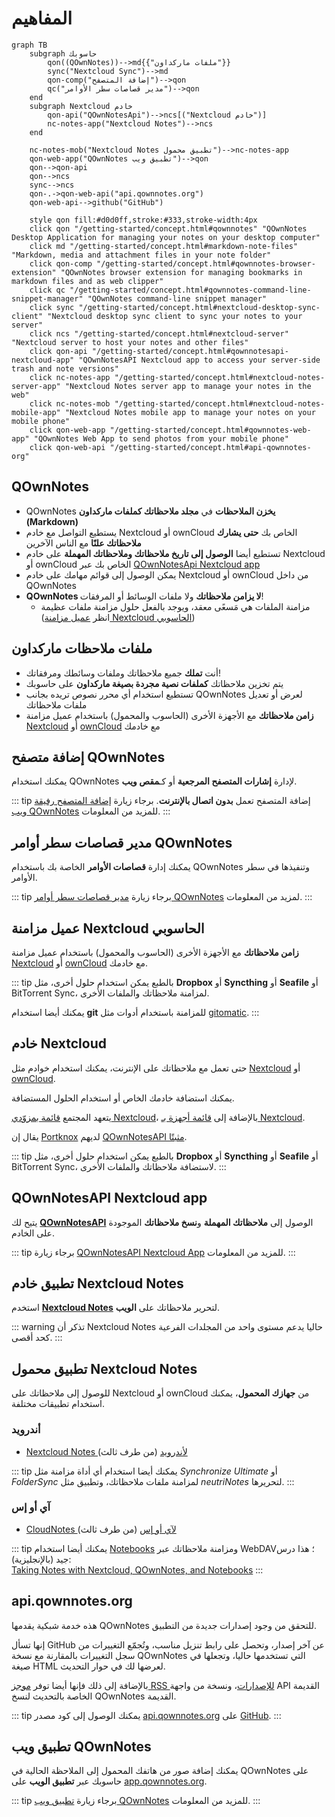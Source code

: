 # المفاهيم

```mermaid
graph TB
    subgraph حاسوبك
        qon((QOwnNotes))-->md{{"ملفات ماركداون"}}
        sync("Nextcloud Sync")-->md
        qon-comp("إضافة المتصفح")-->qon
        qc("مدير قصاصات سطر الأوامر")-->qon
    end
    subgraph Nextcloud خادم
        qon-api("QOwnNotesApi")-->ncs[("Nextcloud خادم")]
        nc-notes-app("Nextcloud Notes")-->ncs
    end

    nc-notes-mob("Nextcloud Notes تطبيق محمول")-->nc-notes-app
    qon-web-app("QOwnNotes تطبيق ويب")-->qon
    qon-->qon-api
    qon-->ncs
    sync-->ncs
    qon-.->qon-web-api("api.qownnotes.org")
    qon-web-api-->github("GitHub")

    style qon fill:#d0d0ff,stroke:#333,stroke-width:4px
    click qon "/getting-started/concept.html#qownnotes" "QOwnNotes Desktop Application for managing your notes on your desktop computer"
    click md "/getting-started/concept.html#markdown-note-files" "Markdown, media and attachment files in your note folder"
    click qon-comp "/getting-started/concept.html#qownnotes-browser-extension" "QOwnNotes browser extension for managing bookmarks in markdown files and as web clipper"
    click qc "/getting-started/concept.html#qownnotes-command-line-snippet-manager" "QOwnNotes command-line snippet manager"
    click sync "/getting-started/concept.html#nextcloud-desktop-sync-client" "Nextcloud desktop sync client to sync your notes to your server"
    click ncs "/getting-started/concept.html#nextcloud-server" "Nextcloud server to host your notes and other files"
    click qon-api "/getting-started/concept.html#qownnotesapi-nextcloud-app" "QOwnNotesAPI Nextcloud app to access your server-side trash and note versions"
    click nc-notes-app "/getting-started/concept.html#nextcloud-notes-server-app" "Nextcloud Notes server app to manage your notes in the web"
    click nc-notes-mob "/getting-started/concept.html#nextcloud-notes-mobile-app" "Nextcloud Notes mobile app to manage your notes on your mobile phone"
    click qon-web-app "/getting-started/concept.html#qownnotes-web-app" "QOwnNotes Web App to send photos from your mobile phone"
    click qon-web-api "/getting-started/concept.html#api-qownnotes-org"
```

## QOwnNotes

- QOwnNotes **يخزن الملاحظات** في **مجلد ملاحظاتك كملفات ماركداون (Markdown)**
- يستطيع التواصل مع خادم Nextcloud أو ownCloud الخاص بك **حتى يشارك ملاحظاتك علنًا** مع الناس الآخرين
- تستطيع أيضا **الوصول إلى تاريخ ملاحظاتك وملاحظاتك المهملة** على خادم Nextcloud أو ownCloud الخاص بك عبر [QOwnNotesApi Nextcloud app](#qownnotesapi-nextcloud-app)
- يمكن الوصول إلى قوائم مهامك على خادم Nextcloud أو ownCloud من داخل QOwnNotes
- **QOwnNotes لا يزامن ملاحظاتك** ولا ملفات الوسائط أو المرفقات!
    - مزامنة الملفات هي مَسعًى معقد، ويوجد بالفعل حلول مزامنة ملفات عظيمة (انظر [عميل مزامنة Nextcloud الحاسوبي](#nextcloud-desktop-sync-client))


## ملفات ملاحظات ماركداون

- أنت **تملك** جميع ملاحظاتك وملفات وسائطك ومرفقاتك!
- يتم تخزين ملاحظاتك **كملفات نصية مجردة بصيغة ماركداون** على حاسوبك
- تستطيع استخدام أي محرر نصوص تريده بجانب QOwnNotes لعرض أو تعديل ملفات ملاحظاتك
- **زامن ملاحظاتك** مع الأجهزة الأخرى (الحاسوب والمحمول) باستخدام عميل مزامنة [Nextcloud](https://nextcloud.com/) أو [ownCloud](https://owncloud.org/) مع&nbsp;خادمك


## إضافة متصفح QOwnNotes

يمكنك استخدام QOwnNotes لإدارة **إشارات المتصفح المرجعية** أو كـ**مقص ويب**.

::: tip إضافة المتصفح تعمل **بدون اتصال بالإنترنت**. برجاء زيارة [إضافة المتصفح رفيقة ويب QOwnNotes](browser-extension.md) للمزيد من المعلومات. :::

## مدير قصاصات سطر أوامر QOwnNotes

يمكنك إدارة **قصاصات الأوامر** الخاصة بك باستخدام QOwnNotes وتنفيذها في سطر الأوامر.

::: tip برجاء زيارة [مدير قصاصات سطر أوامر QOwnNotes](command-line-snippet-manager.md) لمزيد من المعلومات. :::

## عميل مزامنة Nextcloud الحاسوبي

**زامن ملاحظاتك** مع الأجهزة الأخرى (الحاسوب والمحمول) باستخدام عميل مزامنة [Nextcloud](https://nextcloud.com/) أو [ownCloud](https://owncloud.org/) مع&nbsp;خادمك.

::: tip بالطبع يمكن استخدام حلول أخرى، مثل **Dropbox** أو **Syncthing** أو **Seafile** أو BitTorrent Sync، لمزامنة ملاحظاتك والملفات الأخرى.

يمكنك أيضا استخدام **git** للمزامنة باستخدام أدوات مثل [gitomatic](https://github.com/muesli/gitomatic/). :::

## خادم Nextcloud

حتى تعمل مع ملاحظاتك على الإنترنت، يمكنك استخدام خوادم مثل [Nextcloud](https://nextcloud.com/) أو [ownCloud](https://owncloud.org/).

يمكنك استضافة خادمك الخاص أو استخدام الحلول المستضافة.

يتعهد المجتمع [قائمة بمزوّدي Nextcloud](https://github.com/nextcloud/providers#providers)، بالإضافة إلى [قائمة أجهزة بـ&nbsp;Nextcloud](https://nextcloud.com/devices/).

يقال إن [Portknox](https://portknox.net) لديهم [QOwnNotesAPI مثبتًا](https://portknox.net/en/app_listing).

::: tip بالطبع يمكن استخدام حلول أخرى، مثل **Dropbox** أو **Syncthing** أو **Seafile** أو BitTorrent Sync، لاستضافة ملاحظاتك والملفات الأخرى. :::

## QOwnNotesAPI Nextcloud app

يتيح لك [**QOwnNotesAPI**](https://github.com/pbek/qownnotesapi) الوصول إلى **ملاحظاتك المهملة** و**نسخ ملاحظاتك** الموجودة على الخادم.

::: tip برجاء زيارة [QOwnNotesAPI Nextcloud App](qownnotesapi.md) للمزيد من المعلومات. :::

## تطبيق خادم Nextcloud Notes

استخدم [**Nextcloud Notes**](https://github.com/nextcloud/notes) لتحرير ملاحظاتك على **الويب**.

::: warning
تذكر أن Nextcloud Notes حاليا يدعم مستوى واحد من المجلدات الفرعية كحد أقصى.
:::

## تطبيق محمول Nextcloud Notes

للوصول إلى ملاحظاتك على Nextcloud أو ownCloud من **جهازك المحمول**، يمكنك استخدام تطبيقات مختلفة.

### أندرويد

- [Nextcloud Notes لأندرويد](https://play.google.com/store/apps/details?id=it.niedermann.owncloud.notes) (من طرف ثالث)

::: tip يمكنك أيضا استخدام أي أداة مزامنة مثل *Synchronize Ultimate* أو *FolderSync* لمزامنة ملفات ملاحظاتك، وتطبيق مثل *neutriNotes* لتحريرها. :::

### آي أو إس

- [CloudNotes لآي أو إس](https://itunes.apple.com/de/app/cloudnotes-owncloud-notes/id813973264?mt=8) (من طرف ثالث)

::: tip يمكنك أيضا استخدام [Notebooks](https://itunes.apple.com/us/app/notebooks-write-and-organize/id780438662) ومزامنة ملاحظاتك عبر WebDAV؛ هذا درس جيد (بالإنجليزية):<br/>[Taking Notes with Nextcloud, QOwnNotes, and Notebooks](https://lifemeetscode.com/blog/taking-notes-with-nextcloud-qownnotes-and-notebooks) :::

## api.qownnotes.org

هذه خدمة شبكية يقدمها QOwnNotes للتحقق من وجود إصدارات جديدة من التطبيق.

إنها تسأل GitHub عن آخر إصدار، وتحصل على رابط تنزيل مناسب، وتُجمّع التغييرات من سجل التغييرات بالمقارنة مع نسخة QOwnNotes التي تستخدمها حاليا، وتجعلها في صيغة HTML لعرضها لك في حوار التحديث.

بالإضافة إلى ذلك فإنها أيضا توفر [موجز RSS للإصدارات](http://api.qownnotes.org/rss/app-releases)، ونسخة من واجهة API القديمة الخاصة بالتحديث لنسخ QOwnNotes القديمة.

::: tip يمكنك الوصول إلى كود مصدر [api.qownnotes.org](https://api.qownnotes.org) على [GitHub](https://github.com/qownnotes/api). :::

## تطبيق ويب QOwnNotes

يمكنك إضافة صور من هاتفك المحمول إلى الملاحظة الحالية في QOwnNotes على حاسوبك عبر **تطبيق الويب** على [app.qownnotes.org](https://app.qownnotes.org/).

::: tip برجاء زيارة [تطبيق ويب QOwnNotes](web-app.md) للمزيد من المعلومات. :::
